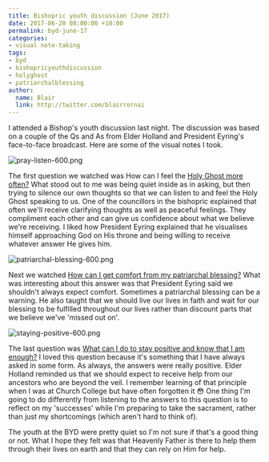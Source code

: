```yaml
---
title: Bishopric youth discussion (June 2017)
date: 2017-06-20 08:00:00 +10:00
permalink: byd-june-17
categories:
- visual note-taking
tags:
- byd
- bishopricyouthdiscussion
- holyghost
- patriarchalblessing
author:
  name: Blair
  link: http://twitter.com/blairrornai
---
```


I attended a Bishop's youth discussion last night. The discussion was based on a couple of the Qs and As from Elder Holland and President Eyring's face-to-face broadcast. Here are some of the visual notes I took.

![pray-listen-600.png](/uploads/pray-listen-600.png)

The first question we watched was How can I feel the [Holy Ghost more often?](https://www.lds.org/broadcasts/face-to-face/eyring-holland?lang=eng#00:27:14) What stood out to me was being quiet inside as in asking, but then trying to silence our own thoughts so that we can listen to and feel the Holy Ghost speaking to us. One of the councillors in the bishopric explained that often we'll receive clarifying thoughts as well as peaceful feelings. They compliment each other and can give us confidence about what we believe we're receiving. I liked how President Eyring explained that he visualises himself approaching God on His throne and being willing to receive whatever answer He gives him.

![patriarchal-blessing-600.png](/uploads/patriarchal-blessing-600.png)

Next we watched [How can I get comfort from my patriarchal blessing?](https://www.lds.org/broadcasts/face-to-face/eyring-holland?lang=eng#00:46:48) What was interesting about this answer was that President Eyring said we shouldn't always expect comfort. Sometimes a patriarchal blessing can be a warning. He also taught that we should live our lives in faith and wait for our blessing to be fulfilled throughout our lives rather than discount parts that we believe we've 'missed out on'.

![staying-positive-600.png](/uploads/staying-positive-600.png)

The last question was [What can I do to stay positive and know that I am enough?](https://www.lds.org/broadcasts/face-to-face/eyring-holland?lang=eng#01:12:45) I loved this question because it's something that I have always asked in some form. As always, the answers were really positive. Elder Holland reminded us that we should expect to receive help from our ancestors who are beyond the veil. I remember learning of that principle when I was at Church College but have often forgotten it 😳 One thing I'm going to do differently from listening to the answers to this question is to reflect on my 'successes' while I'm preparing to take the sacrament, rather than just my shortcomings (which aren't hard to think of).

The youth at the BYD were pretty quiet so I'm not sure if that's a good thing or not. What I hope they felt was that Heavenly Father is there to help them through their lives on earth and that they can rely on Him for help.
